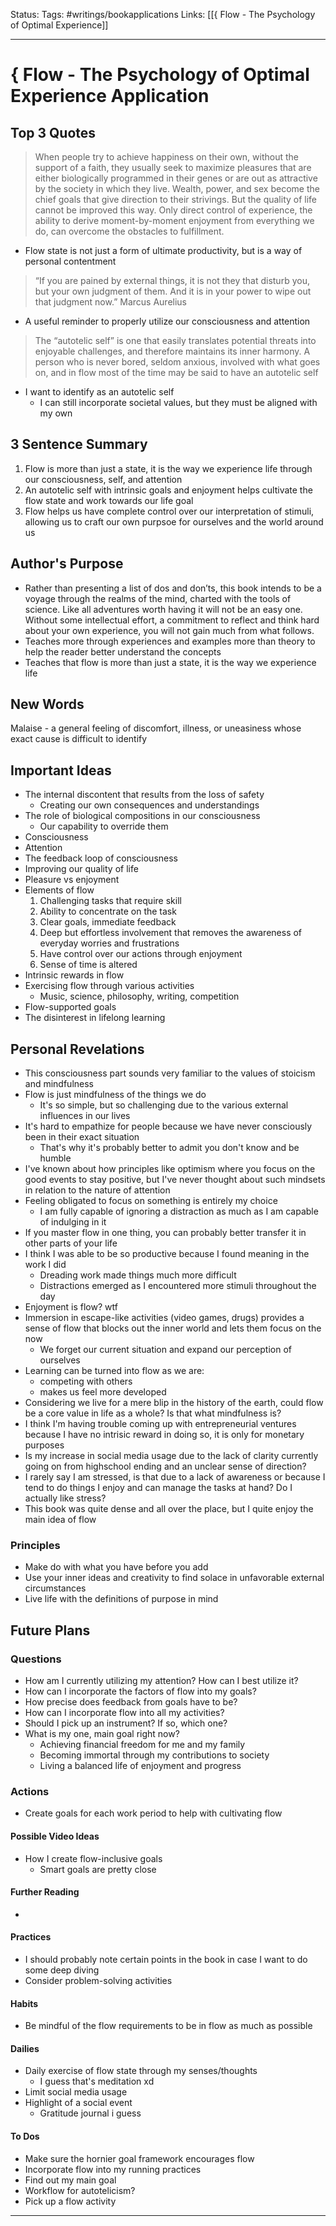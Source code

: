 
Status: 
Tags: #writings/bookapplications
Links: [[{ Flow - The Psychology of Optimal Experience]]
___
# { Flow - The Psychology of Optimal Experience Application
## Top 3 Quotes
> When people try to achieve happiness on their own, without the support of a faith, they usually seek to maximize pleasures that are either biologically programmed in their genes or are out as attractive by the society in which they live. Wealth, power, and sex become the chief goals that give direction to their strivings. But the quality of life cannot be improved this way. Only direct control of experience, the ability to derive moment-by-moment enjoyment from everything we do, can overcome the obstacles to fulfillment.
- Flow state is not just a form of ultimate productivity, but is a way of personal contentment

> “If you are pained by external things, it is not they that disturb you, but your own judgment of them. And it is in your power to wipe out that judgment now.” Marcus Aurelius
- A useful reminder to properly utilize our consciousness and attention

> The “autotelic self” is one that easily translates potential threats into enjoyable challenges, and therefore maintains its inner harmony. A person who is never bored, seldom anxious, involved with what goes on, and in flow most of the time may be said to have an autotelic self
- I want to identify as an autotelic self
	- I can still incorporate societal values, but they must be aligned with my own
## 3 Sentence Summary
1. Flow is more than just a state, it is the way we experience life through our consciousness, self, and attention
2. An autotelic self with intrinsic goals and enjoyment helps cultivate the flow state and work towards our life goal
3. Flow helps us have complete control over our interpretation of stimuli, allowing us to craft our own purpsoe for ourselves and the world around us
## Author's Purpose
- Rather than presenting a list of dos and don’ts, this book intends to be a voyage through the realms of the mind, charted with the tools of science. Like all adventures worth having it will not be an easy one. Without some intellectual effort, a commitment to reflect and think hard about your own experience, you will not gain much from what follows.
- Teaches more through experiences and examples more than theory to help the reader better understand the concepts
- Teaches that flow is more than just a state, it is the way we experience life
## New Words
Malaise - a general feeling of discomfort, illness, or uneasiness whose exact cause is difficult to identify
## Important Ideas
- The internal discontent that results from the loss of safety
	- Creating our own consequences and understandings
- The role of biological compositions in our consciousness
	- Our capability to override them
- Consciousness
- Attention
- The feedback loop of consciousness
- Improving our quality of life
- Pleasure vs enjoyment
- Elements of flow
	1. Challenging tasks that require skill
	2. Ability to concentrate on the task
	3. Clear goals, immediate feedback
	4. Deep but effortless involvement that removes the awareness of everyday worries and frustrations
	5. Have control over our actions through enjoyment
	6. Sense of time is altered
- Intrinsic rewards in flow
- Exercising flow through various activities
	- Music, science, philosophy, writing, competition
- Flow-supported goals
- The disinterest in lifelong learning
## Personal Revelations
- This consciousness part sounds very familiar to the values of stoicism and mindfulness
- Flow is just mindfulness of the things we do
	- It's so simple, but so challenging due to the various external influences in our lives
- It's hard to empathize for people because we have never consciously been in their exact situation
	- That's why it's probably better to admit you don't know and be humble
- I've known about how principles like optimism where you focus on the good events to stay positive, but I've never thought about such mindsets in relation to the nature of attention
- Feeling obligated to focus on something is entirely my choice
	- I am fully capable of ignoring a distraction as much as I am capable of indulging in it
- If you master flow in one thing, you can probably better transfer it in other parts of your life
- I think I was able to be so productive because I found meaning in the work I did
	- Dreading work made things much more difficult
	- Distractions emerged as I encountered more stimuli throughout the day
- Enjoyment is flow? wtf
- Immersion in escape-like activities (video games, drugs) provides a sense of flow that blocks out the inner world and lets them focus on the now
	- We forget our current situation and expand our perception of ourselves
- Learning can be turned into flow as we are:
	- competing with others
	- makes us feel more developed
- Considering we live for a mere blip in the history of the earth, could flow be a core value in life as a whole? Is that what mindfulness is?
- I think I'm having trouble coming up with entrepreneurial ventures because I have no intrisic reward in doing so, it is only for monetary purposes
- Is my increase in social media usage due to the lack of clarity currently going on from highschool ending and an unclear sense of direction?
- I rarely say I am stressed, is that due to a lack of awareness or because I tend to do things I enjoy and can manage the tasks at hand? Do I actually like stress?
- This book was quite dense and all over the place, but I quite enjoy the main idea of flow
### Principles
- Make do with what you have before you add
- Use your inner ideas and creativity to find solace in unfavorable external circumstances
- Live life with the definitions of purpose in mind
## Future Plans
### Questions
- How am I currently utilizing my attention? How can I best utilize it?
- How can I incorporate the factors of flow into my goals?
- How precise does feedback from goals have to be?
- How can I incorporate flow into all my activities?
- Should I pick up an instrument? If so, which one?
- What is my one, main goal right now?
	- Achieving financial freedom for me and my family
	- Becoming immortal through my contributions to society
	- Living a balanced life of enjoyment and progress
### Actions
- Create goals for each work period to help with cultivating flow
#### Possible Video Ideas
- How I create flow-inclusive goals
	- Smart goals are pretty close
#### Further Reading
- 
#### Practices
- I should probably note certain points in the book in case I want to do some deep diving
- Consider problem-solving activities
#### Habits
- Be mindful of the flow requirements to be in flow as much as possible
#### Dailies
- Daily exercise of flow state through my senses/thoughts
	- I guess that's meditation xd
- Limit social media usage
- Highlight of a social event
	- Gratitude journal i guess
#### To Dos
- Make sure the hornier goal framework encourages flow
- Incorporate flow into my running practices
- Find out my main goal
- Workflow for autotelicism?
- Pick up a flow activity
___
